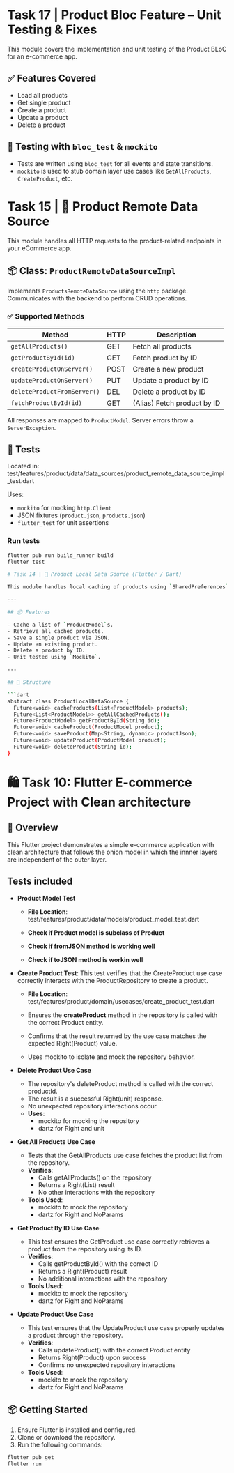 # Task 17 | Product Bloc Feature – Unit Testing & Fixes

This module covers the implementation and unit testing of the Product BLoC for an e-commerce app.

## ✅ Features Covered

- Load all products
- Get single product
- Create a product
- Update a product
- Delete a product

## 🧪 Testing with `bloc_test` & `mockito`

- Tests are written using `bloc_test` for all events and state transitions.
- `mockito` is used to stub domain layer use cases like `GetAllProducts`, `CreateProduct`, etc.


# Task 15 | 🛒 Product Remote Data Source

This module handles all HTTP requests to the product-related endpoints in your eCommerce app.

## 📦 Class: `ProductRemoteDataSourceImpl`

Implements `ProductsRemoteDataSource` using the `http` package. Communicates with the backend to perform CRUD operations.

### ✅ Supported Methods

| Method                      | HTTP | Description                    |
|----------------------------|------|--------------------------------|
| `getAllProducts()`         | GET  | Fetch all products             |
| `getProductById(id)`       | GET  | Fetch product by ID            |
| `createProductOnServer()`  | POST | Create a new product           |
| `updateProductOnServer()`  | PUT  | Update a product by ID         |
| `deleteProductFromServer()`| DEL  | Delete a product by ID         |
| `fetchProductById(id)`     | GET  | (Alias) Fetch product by ID    |

All responses are mapped to `ProductModel`. Server errors throw a `ServerException`.

## 🧪 Tests

Located in:  test/features/product/data/data_sources/product_remote_data_source_impl_test.dart

Uses:
- `mockito` for mocking `http.Client`
- JSON fixtures (`product.json`, `products.json`)
- `flutter_test` for unit assertions

### Run tests

```bash
flutter pub run build_runner build
flutter test

# Task 14 | 🛒 Product Local Data Source (Flutter / Dart)

This module handles local caching of products using `SharedPreferences`. It provides a simple interface for saving, retrieving, updating, and deleting product data stored locally on the device.

---

## 📦 Features

- Cache a list of `ProductModel`s.
- Retrieve all cached products.
- Save a single product via JSON.
- Update an existing product.
- Delete a product by ID.
- Unit tested using `Mockito`.

---

## 🧱 Structure

```dart
abstract class ProductLocalDataSource {
  Future<void> cacheProducts(List<ProductModel> products);
  Future<List<ProductModel>> getAllCachedProducts();
  Future<ProductModel> getProductById(String id);
  Future<void> cacheProduct(ProductModel product);
  Future<void> saveProduct(Map<String, dynamic> productJson);
  Future<void> updateProduct(ProductModel product);
  Future<void> deleteProduct(String id);
}
```

# 🛍️ Task 10: Flutter E-commerce Project with Clean architecture

## 🚀 Overview

This Flutter project demonstrates a simple e-commerce application with clean architecture that follows the onion model in which the innner layers are independent of the outer layer.

## Tests included

- **Product Model Test**
  - **File Location**: test/features/product/data/models/product_model_test.dart

  - **Check if Product model is subclass of Product**
  - **Check if fromJSON method is working well**
  - **Check if toJSON method is workin well**

- **Create Product Test**: This test verifies that the CreateProduct use case correctly interacts with the ProductRepository to create a product.
  - **File Location**: test/features/product/domain/usecases/create_product_test.dart

  - Ensures the **createProduct** method in the repository is called with the correct Product entity.
  - Confirms that the result returned by the use case matches the expected Right(Product) value.
  - Uses mockito to isolate and mock the repository behavior.

- **Delete Product Use Case**

  - The repository's deleteProduct method is called with the correct productId. 
  - The result is a successful Right(unit) response.
  - No unexpected repository interactions occur.
  - **Uses**:
    - mockito for mocking the repository
    - dartz for Right and unit

- **Get All Products Use Case**
  - Tests that the GetAllProducts use case fetches the product list from the repository.
  - **Verifies**:
    - Calls getAllProducts() on the repository
    - Returns a Right(List<Product>) result
    - No other interactions with the repository
  - **Tools Used**:
    - mockito to mock the repository
    - dartz for Right and NoParams

- **Get Product By ID Use Case**
  - This test ensures the GetProduct use case correctly retrieves a product from the repository using its ID.
  - **Verifies**:
    - Calls getProductById() with the correct ID
    - Returns a Right(Product) result
    - No additional interactions with the repository
  - **Tools Used**:
    - mockito to mock the repository
    - dartz for Right and NoParams
- **Update Product Use Case**
  - This test ensures that the UpdateProduct use case properly updates a product through the repository.
  - **Verifies**:
    - Calls updateProduct() with the correct Product entity
    - Returns Right(Product) upon success
    - Confirms no unexpected repository interactions
  - **Tools Used**:
    - mockito to mock the repository
    - dartz for Right and NoParams


## 📦 Getting Started

1. Ensure Flutter is installed and configured.
2. Clone or download the repository.
3. Run the following commands:

```bash
flutter pub get
flutter run
```



